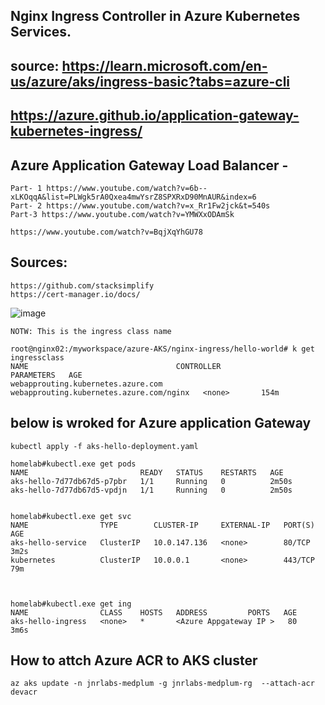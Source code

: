 ## Nginx Ingress Controller in Azure Kubernetes Services.
## source: https://learn.microsoft.com/en-us/azure/aks/ingress-basic?tabs=azure-cli
## https://azure.github.io/application-gateway-kubernetes-ingress/
## Azure Application Gateway Load Balancer - 
```
Part- 1 https://www.youtube.com/watch?v=6b--xLKOqqA&list=PLWgk5rA0Qxea4mwYsrZ8SPXRxD90MnAUR&index=6
Part- 2 https://www.youtube.com/watch?v=x_Rr1Fw2jck&t=540s
Part-3 https://www.youtube.com/watch?v=YMWXxODAmSk

https://www.youtube.com/watch?v=BqjXqYhGU78

```
## Sources:
```
https://github.com/stacksimplify
https://cert-manager.io/docs/
```

![image](https://github.com/jniranjanreddy/azure-AKS/assets/83489863/42087d97-7c5e-43e9-b263-1d8435886273)

```
NOTW: This is the ingress class name

root@nginx02:/myworkspace/azure-AKS/nginx-ingress/hello-world# k get ingressclass
NAME                                 CONTROLLER                                 PARAMETERS   AGE
webapprouting.kubernetes.azure.com   webapprouting.kubernetes.azure.com/nginx   <none>       154m
```
## below is wroked for Azure application Gateway
```
kubectl apply -f aks-hello-deployment.yaml

homelab#kubectl.exe get pods
NAME                         READY   STATUS    RESTARTS   AGE
aks-hello-7d77db67d5-p7pbr   1/1     Running   0          2m50s
aks-hello-7d77db67d5-vpdjn   1/1     Running   0          2m50s


homelab#kubectl.exe get svc
NAME                TYPE        CLUSTER-IP     EXTERNAL-IP   PORT(S)   AGE
aks-hello-service   ClusterIP   10.0.147.136   <none>        80/TCP    3m2s
kubernetes          ClusterIP   10.0.0.1       <none>        443/TCP   79m



homelab#kubectl.exe get ing
NAME                CLASS    HOSTS   ADDRESS         PORTS   AGE
aks-hello-ingress   <none>   *       <Azure Appgateway IP >   80      3m6s
```
## How to attch Azure ACR to AKS cluster
```
az aks update -n jnrlabs-medplum -g jnrlabs-medplum-rg  --attach-acr devacr
```
